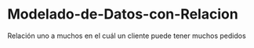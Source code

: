 # Modelado-de-Datos-con-Relacion

Relación uno a muchos en el cuál un cliente puede tener muchos pedidos 

